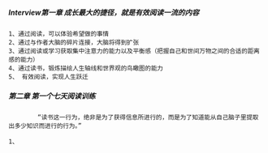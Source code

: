 ##### Interview第一章  成长最大的捷径，就是有效阅读一流的内容

```
1、通过阅读，可以体验希望做的事情
2、通过与作者大脑的碎片连接，大脑将得到扩张
3、通过阅读或学习获取集中注意力的能力以及平衡感（把握自己和世间万物之间的合适的距离感的能力）
4、通过读书，锻炼描绘人生轴线和世界观的鸟瞰图的能力
5、 有效阅读，实现人生跃迁
```



##### 第二章  第一个七天阅读训练

```
		“读书这一行为，绝非是为了获得信息所进行的，而是为了知道能从自己脑子里提取出多少知识而进行的行为。”

1、
```

